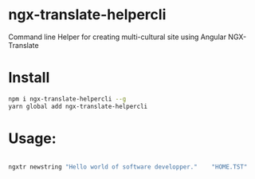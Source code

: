 # ngx-translate-helpercli
Command line Helper for creating multi-cultural site using Angular NGX-Translate

# Install
```sh
npm i ngx-translate-helpercli --g
yarn global add ngx-translate-helpercli
```

# Usage: 
```sh

ngxtr newstring "Hello world of software developper."    "HOME.TST" 
```

